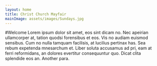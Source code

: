 ```yaml
---
layout: home
title: Christ Church Mayfair
mainImage: assets/images/Sundays.jpg
---
```

#Welcome
Lorem ipsum dolor sit amet, eos sint dicam no. Nec apeirian ullamcorper at, tation quodsi forensibus et eos. Vis no audiam euismod sensibus. Cum no nulla tamquam facilisis, at lucilius pertinax has. Sea rebum expetenda mnesarchum et. Liber soluta accusamus ad pri, eam at ferri reformidans, an dolores evertitur consequuntur quo. Dicat clita splendide eos an.
Another para.
